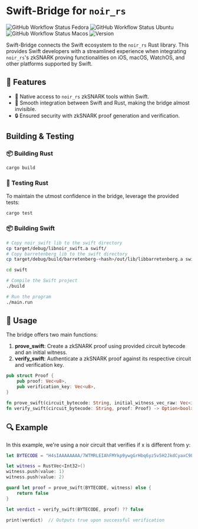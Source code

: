 # Swift-Bridge for `noir_rs`

![GitHub Workflow Status Fedora](https://github.com/visoftsolutions/noir_swift/actions/workflows/build&test@fedora.yml/badge.svg)
![GitHub Workflow Status Ubuntu](https://github.com/visoftsolutions/noir_swift/actions/workflows/build&test@ubuntu.yml/badge.svg)
![GitHub Workflow Status Macos](https://github.com/visoftsolutions/noir_swift/actions/workflows/build&test@macos.yml/badge.svg)
![Version](https://img.shields.io/badge/version-0.1.0-blue)

Swift-Bridge connects the Swift ecosystem to the `noir_rs` Rust library. This provides Swift developers with a streamlined experience when integrating `noir_rs`'s zkSNARK proving functionalities on iOS, macOS, WatchOS, and other platforms supported by Swift.

## 🚀 Features

- 📱 Native access to `noir_rs` zkSNARK tools within Swift.
- 🌉 Smooth integration between Swift and Rust, making the bridge almost invisible.
- 🔒 Ensured security with zkSNARK proof generation and verification.

## Building & Testing

### 📦 Building Rust

```bash
cargo build
```

### 🧪 Testing Rust

To maintain the utmost confidence in the bridge, leverage the provided tests:

```bash
cargo test
```

### 📦 Building Swift

```bash
# Copy noir_swift lib to the swift directory
cp target/debug/libnoir_swift.a swift/
# Copy barretenberg lib to the swift directory
cp target/debug/build/barretenberg-<hash>/out/lib/libbarretenberg.a swift/

cd swift

# Compile the Swift project
./build

# Run the program
./main.run
```

## 🎯 Usage

The bridge offers two main functions:

1. **prove_swift**: Create a zkSNARK proof using provided circuit bytecode and an initial witness.
2. **verify_swift**: Authenticate a zkSNARK proof against its respective circuit and verification key.

```rust
pub struct Proof {
    pub proof: Vec<u8>,
    pub verification_key: Vec<u8>,
}

fn prove_swift(circuit_bytecode: String, initial_witness_vec_raw: Vec<i32>) -> Option<Proof>;
fn verify_swift(circuit_bytecode: String, proof: Proof) -> Option<bool>;
```

## 🔍 Example

In this example, we're using a noir circuit that verifies if x is different from y:

```swift
let BYTECODE = "H4sIAAAAAAAA/7WTMRLEIAhFMYkp9ywgGrHbq6yz5v5H2JkdCyaxC9LgWDw+H9gBwMM91p7fPeOzIKdYjEeMLYdGTB8MpUrCmOohJJQkfYMwN4mSSy0ZC0VudKbCZ4cthqzVrsc/yw28dMZeWmrWerfBexnsxD6hJ7jUufr4GvyZFp8xpG0C14Pd8s/q29vPCBXypvmpDx7sD8opnfqIfsM1RNtxBQAA"

let witness = RustVec<Int32>()
witness.push(value: 1)
witness.push(value: 2)

guard let proof = prove_swift(BYTECODE, witness) else {
    return false
}

let verdict = verify_swift(BYTECODE, proof) ?? false

print(verdict)  // Outputs true upon successful verification
```